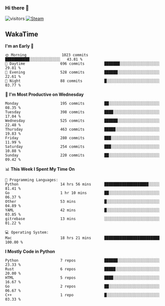 ### Hi there 👋

![visitors](https://visitor-badge.glitch.me/badge?page_id=zhourunlai)
[![Steam](https://img.shields.io/badge/dynamic/json?url=https%3A%2F%2Fapi.swo.moe%2Fstats%2Fsteamgames%2F76561198285156854&query=count&color=0b1a37&label=Steam&labelColor=134375&logo=steam&suffix=+games&cacheSeconds=3600)](http://steamcommunity.com/profiles/76561198285156854)

## WakaTime
<!--START_SECTION:waka-->
**I'm an Early 🐤** 

```text
🌞 Morning                1023 commits        ███████████░░░░░░░░░░░░░░   43.81 % 
🌆 Daytime                696 commits         ███████░░░░░░░░░░░░░░░░░░   29.81 % 
🌃 Evening                528 commits         ██████░░░░░░░░░░░░░░░░░░░   22.61 % 
🌙 Night                  88 commits          █░░░░░░░░░░░░░░░░░░░░░░░░   03.77 % 
```
📅 **I'm Most Productive on Wednesday** 

```text
Monday                   195 commits         ██░░░░░░░░░░░░░░░░░░░░░░░   08.35 % 
Tuesday                  398 commits         ████░░░░░░░░░░░░░░░░░░░░░   17.04 % 
Wednesday                525 commits         ██████░░░░░░░░░░░░░░░░░░░   22.48 % 
Thursday                 463 commits         █████░░░░░░░░░░░░░░░░░░░░   19.83 % 
Friday                   280 commits         ███░░░░░░░░░░░░░░░░░░░░░░   11.99 % 
Saturday                 254 commits         ███░░░░░░░░░░░░░░░░░░░░░░   10.88 % 
Sunday                   220 commits         ██░░░░░░░░░░░░░░░░░░░░░░░   09.42 % 
```


📊 **This Week I Spent My Time On** 

```text
💬 Programming Languages: 
Python                   14 hrs 56 mins      ████████████████████░░░░░   81.41 % 
Go                       1 hr 10 mins        ██░░░░░░░░░░░░░░░░░░░░░░░   06.37 % 
Other                    53 mins             █░░░░░░░░░░░░░░░░░░░░░░░░   04.89 % 
YAML                     42 mins             █░░░░░░░░░░░░░░░░░░░░░░░░   03.85 % 
gitrebase                13 mins             ░░░░░░░░░░░░░░░░░░░░░░░░░   01.22 % 

💻 Operating System: 
Mac                      18 hrs 21 mins      █████████████████████████   100.00 % 
```

**I Mostly Code in Python** 

```text
Python                   7 repos             ██████░░░░░░░░░░░░░░░░░░░   23.33 % 
Rust                     6 repos             █████░░░░░░░░░░░░░░░░░░░░   20.00 % 
HTML                     5 repos             ████░░░░░░░░░░░░░░░░░░░░░   16.67 % 
Go                       2 repos             ██░░░░░░░░░░░░░░░░░░░░░░░   06.67 % 
C++                      1 repo              █░░░░░░░░░░░░░░░░░░░░░░░░   03.33 % 
```




<!--END_SECTION:waka-->
